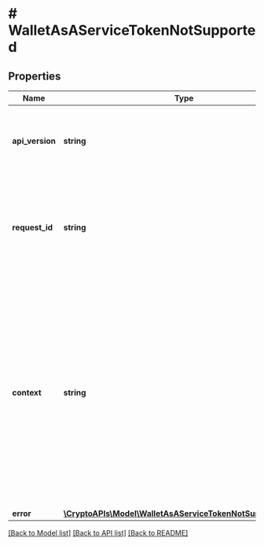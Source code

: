 # # WalletAsAServiceTokenNotSupported

## Properties

Name | Type | Description | Notes
------------ | ------------- | ------------- | -------------
**api_version** | **string** | Specifies the version of the API that incorporates this endpoint. |
**request_id** | **string** | Defines the ID of the request. The &#x60;requestId&#x60; is generated by Crypto APIs and it&#39;s unique for every request. |
**context** | **string** | In batch situations the user can use the context to correlate responses with requests. This property is present regardless of whether the response was successful or returned as an error. &#x60;context&#x60; is specified by the user. | [optional]
**error** | [**\CryptoAPIs\Model\WalletAsAServiceTokenNotSupportedError**](WalletAsAServiceTokenNotSupportedError.md) |  |

[[Back to Model list]](../../README.md#models) [[Back to API list]](../../README.md#endpoints) [[Back to README]](../../README.md)
